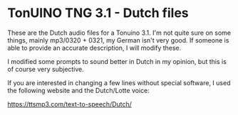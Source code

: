 # TonUINO TNG 3.1 - Dutch files

These are the Dutch audio files for a Tonuino 3.1. I'm not quite sure on some things, mainly mp3/0320 + 0321, my German isn't very good. If someone is able to provide an accurate description, I will modify these.

I modified some prompts to sound better in Dutch in my opinion, but this is of course very subjective.

If you are interested in changing a few lines without special software, I used the following website and the Dutch/Lotte voice:

https://ttsmp3.com/text-to-speech/Dutch/
